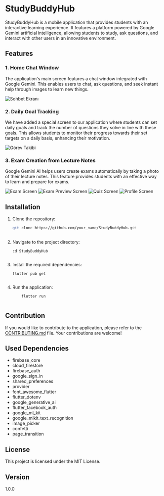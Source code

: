 
# StudyBuddyHub

StudyBuddyHub is a mobile application that provides students with an interactive learning experience. It features a platform powered by Google Gemini artificial intelligence, allowing students to study, ask questions, and interact with other users in an innovative environment.

## Features

### 1. Home Chat Window
The application's main screen features a chat window integrated with Google Gemini. This enables users to chat, ask questions, and seek instant help through images to learn new things.

![Sohbet Ekranı](chat_screen.png)


### 2. Daily Goal Tracking
We have added a special screen to our application where students can set daily goals and track the number of questions they solve in line with these goals. This allows students to monitor their progress towards their set targets on a daily basis, enhancing their motivation.

![Görev Takibi](task_daily.png)


### 3. Exam Creation from Lecture Notes
Google Gemini AI helps users create exams automatically by taking a photo of their lecture notes. This feature provides students with an effective way to learn and prepare for exams.

![Exam  Screen](exam_screen.png)
![Exam Preview Screen](exam_preview_screen.png)
![Quiz Screen](exam.png)
![Profile Screen](profile_screen.png)

## Installation


1. Clone the repository:
 
   ```bash
   git clone https://github.com/your_name/StudyBuddyHub.git
 
2. Navigate to the project directory:

    ```
    cd StudyBuddyHub
    
 
3. Install the required dependencies:

    ```
    flutter pub get
    

4. Run the application:

    ```
        flutter run 
    

## Contribution
If you would like to contribute to the application, please refer to the [CONTRIBUTING.md](CONTRIBUTING.md) file. Your contributions are welcome!

## Used Dependencies
- firebase_core
- cloud_firestore
- firebase_auth
- google_sign_in
- shared_preferences
- provider
- font_awesome_flutter
- flutter_dotenv
- google_generative_ai
- flutter_facebook_auth
- google_ml_kit
- google_mlkit_text_recognition
- image_picker
- confetti
- page_transition


## License
This project is licensed under the MIT License.

## Version
1.0.0
